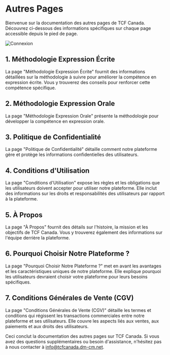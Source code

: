 # Autres Pages

Bienvenue sur la documentation des autres pages de TCF Canada. Découvrez ci-dessous des informations spécifiques sur chaque page accessible depuis le pied de page.

![Connexion](/img/authentification/26.png)

## 1. Méthodologie Expression Écrite

La page "Méthodologie Expression Écrite" fournit des informations détaillées sur la méthodologie à suivre pour améliorer la compétence en expression écrite. Vous y trouverez des conseils pour renforcer cette compétence spécifique.

## 2. Méthodologie Expression Orale

La page "Méthodologie Expression Orale" présente la méthodologie pour développer la compétence en expression orale.

## 3. Politique de Confidentialité

La page "Politique de Confidentialité" détaille comment notre plateforme gère et protège les informations confidentielles des utilisateurs.

## 4. Conditions d'Utilisation

La page "Conditions d'Utilisation" expose les règles et les obligations que les utilisateurs doivent accepter pour utiliser notre plateforme. Elle inclut des informations sur les droits et responsabilités des utilisateurs par rapport à la plateforme.

## 5. À Propos

La page "À Propos" fournit des détails sur l'histoire, la mission et les objectifs de TCF Canada. Vous y trouverez également des informations sur l'équipe derrière la plateforme.

## 6. Pourquoi Choisir Notre Plateforme ?

La page "Pourquoi Choisir Notre Plateforme ?" met en avant les avantages et les caractéristiques uniques de notre plateforme. Elle explique pourquoi les utilisateurs devraient choisir votre plateforme pour leurs besoins spécifiques.

## 7. Conditions Générales de Vente (CGV)

La page "Conditions Générales de Vente (CGV)" détaille les termes et conditions qui régissent les transactions commerciales entre notre plateforme et ses utilisateurs. Elle couvre les aspects liés aux ventes, aux paiements et aux droits des utilisateurs.

Ceci conclut la documentation des autres pages sur TCF Canada. Si vous avez des questions supplémentaires ou besoin d'assistance, n'hésitez pas à nous contacter à info@tcfcanada.dm-cm.net.
